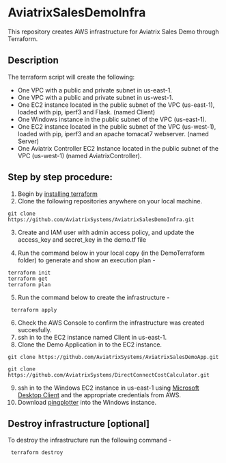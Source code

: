 # AviatrixSalesDemoInfra
This repository creates AWS infrastructure for Aviatrix Sales Demo through Terraform.

## Description
The terraform script will create the following:

* One VPC with a public and private subnet in us-east-1.
* One VPC with a public and private subnet in us-west-1. 
* One EC2 instance located in the public subnet of the VPC (us-east-1), loaded with pip, iperf3 and Flask. (named Client)
* One Windows instance in the public subnet of the VPC (us-east-1). 
* One EC2 instance located in the public subnet of the VPC (us-west-1), loaded with pip, iperf3 and an apache tomacat7 webserver. (named Server)
* One Aviatrix Controller EC2 Instance located in the public subnet of the VPC (us-west-1) (named AviatrixController).

## Step by step procedure:
1. Begin by [installing terraform](https://www.terraform.io/intro/getting-started/install.html)
2. Clone the following repositories anywhere on your local machine. 
  ```
  git clone https://github.com/AviatrixSystems/AviatrixSalesDemoInfra.git
 ```
3. Create and IAM user with admin access policy, and update the access_key and secret_key in the demo.tf file

4. Run the command below in your local copy (in the DemoTerraform folder) to generate and show an execution plan -
  ```
  terraform init
  terraform get
  terraform plan
  ```
 5. Run the command below to create the infrastructure -
 ```
  terraform apply
 ```
 6. Check the AWS Console to confirm the infrastructure was created succesfully. 
 7. ssh in to the EC2 instance named Client in us-east-1. 
 8. Clone the Demo Application in to the EC2 instance. 
  ```
  git clone https://github.com/AviatrixSystems/AviatrixSalesDemoApp.git
  ```
  ```
  git clone https://github.com/AviatrixSystems/DirectConnectCostCalculator.git
 ```
 9. ssh in to the Windows EC2 instance in us-east-1 using [Microsoft Desktop Client](https://docs.microsoft.com/en-us/windows-server/remote/remote-desktop-services/clients/remote-desktop-clients) and the appropriate credentials from AWS.
 10. Download [pingplotter](https://www.pingplotter.com/) into the Windows instance. 
 
## Destroy infrastructure [optional]

To destroy the infrastructure run the following command - 
 ```
  terraform destroy
 ```
